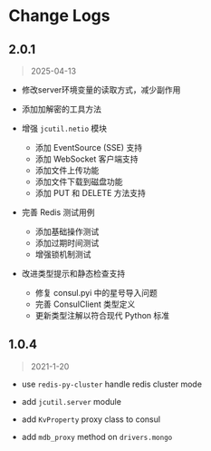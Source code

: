 # Change Logs

## 2.0.1

> 2025-04-13

- 修改server环境变量的读取方式，减少副作用
- 添加加解密的工具方法
- 增强 `jcutil.netio` 模块
  - 添加 EventSource (SSE) 支持
  - 添加 WebSocket 客户端支持
  - 添加文件上传功能
  - 添加文件下载到磁盘功能
  - 添加 PUT 和 DELETE 方法支持

- 完善 Redis 测试用例
  - 添加基础操作测试
  - 添加过期时间测试
  - 增强锁机制测试

- 改进类型提示和静态检查支持
  - 修复 consul.pyi 中的星号导入问题
  - 完善 ConsulClient 类型定义
  - 更新类型注解以符合现代 Python 标准

## 1.0.4

> 2021-1-20

- use `redis-py-cluster` handle redis cluster mode

- add `jcutil.server` module

- add `KvProperty` proxy class to consul

- add `mdb_proxy` method on `drivers.mongo`
